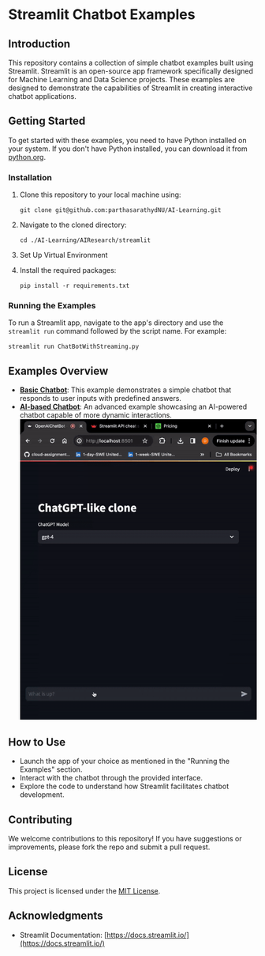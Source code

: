
# Streamlit Chatbot Examples

## Introduction

This repository contains a collection of simple chatbot examples built using Streamlit. Streamlit is an open-source app framework specifically designed for Machine Learning and Data Science projects. These examples are designed to demonstrate the capabilities of Streamlit in creating interactive chatbot applications.

## Getting Started

To get started with these examples, you need to have Python installed on your system. If you don't have Python installed, you can download it from [python.org](https://www.python.org/).

### Installation

1. Clone this repository to your local machine using:

   ```
   git clone git@github.com:parthasarathydNU/AI-Learning.git
   ```

2. Navigate to the cloned directory:

   ```
   cd ./AI-Learning/AIResearch/streamlit
   ```

3. Set Up Virtual Environment 

4. Install the required packages:

   ```
   pip install -r requirements.txt
   ```

### Running the Examples

To run a Streamlit app, navigate to the app's directory and use the `streamlit run` command followed by the script name. For example:

```
streamlit run ChatBotWithStreaming.py
```

## Examples Overview

- **[Basic Chatbot](./ChatBotWithStreaming.py)**: This example demonstrates a simple chatbot that responds to user inputs with predefined answers.
- **[AI-based Chatbot](./OpenAIChatBot.py)**: An advanced example showcasing an AI-powered chatbot capable of more dynamic interactions. ![Testing out Open AI](Videos/testingOutOpenAI.gif)




## How to Use

- Launch the app of your choice as mentioned in the "Running the Examples" section.
- Interact with the chatbot through the provided interface.
- Explore the code to understand how Streamlit facilitates chatbot development.

## Contributing

We welcome contributions to this repository! If you have suggestions or improvements, please fork the repo and submit a pull request.

## License

This project is licensed under the [MIT License](LICENSE.md).

## Acknowledgments

- Streamlit Documentation: [https://docs.streamlit.io/](https://docs.streamlit.io/)
